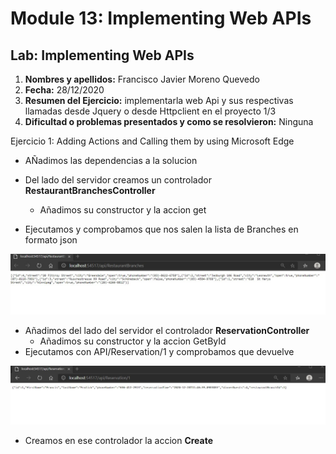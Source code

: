 # Module 13: Implementing Web APIs

## Lab: Implementing Web APIs

1. **Nombres y apellidos:** Francisco Javier Moreno Quevedo
2. **Fecha:** 28/12/2020
3. **Resumen del Ejercicio:** implementarla web Api y sus respectivas llamadas desde Jquery o desde Httpclient en el proyecto 1/3
4. **Dificultad o problemas presentados y como se resolvieron:** Ninguna

Ejercicio 1: Adding Actions and Calling them by using Microsoft Edge

- AÑadimos las dependencias a la solucion

- Del lado del servidor creamos un controlador **RestaurantBranchesController**

  - Añadimos su constructor y la accion get

- Ejecutamos y comprobamos que nos salen la lista de Branches en formato json

  

![](./img/Captura1.jpg)

- Añadimos del lado del servidor el controlador **ReservationController**
  - Añadimos su constructor y la accion GetById
- Ejecutamos con API/Reservation/1 y comprobamos que devuelve



![](./img/Captura2.jpg)

- Creamos en ese controlador la accion **Create**




